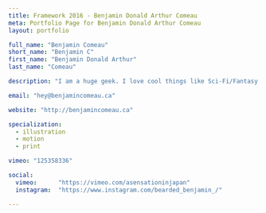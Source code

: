 ```yaml
---
title: Framework 2016 - Benjamin Donald Arthur Comeau
meta: Portfolio Page for Benjamin Donald Arthur Comeau
layout: portfolio

full_name: "Benjamin Comeau"
short_name: "Benjamin C"
first_name: "Benjamin Donald Arthur"
last_name: "Comeau"

description: "I am a huge geek. I love cool things like Sci-Fi/Fantasy stuff, RPGs, board games and all that kind of business. And I am really loud."

email: "hey@benjamincomeau.ca"

website: "http://benjamincomeau.ca"

specialization:
  - illustration
  - motion
  - print

vimeo: "125358336"

social:
  vimeo:      "https://vimeo.com/asensationinjapan"
  instagram:  "https://www.instagram.com/bearded_benjamin_/"

---
```

